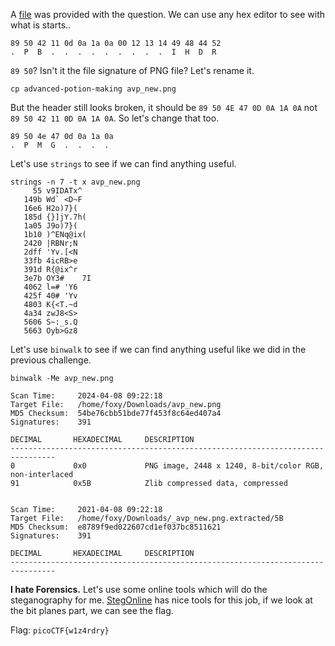 A [file](https://artifacts.picoctf.net/picoMini+by+redpwn/Forensics/advanced-potion-making/advanced-potion-making) was provided with the question. We can use any hex editor to see with what is starts..
~~~
89 50 42 11 0d 0a 1a 0a 00 12 13 14 49 48 44 52
.  P  B  .  .  .  .  .  .  .  .  .  I  H  D  R
~~~

`89 50`? Isn't it the file signature of PNG file? Let's rename it.

~~~shell
cp advanced-potion-making avp_new.png
~~~

But the header still looks broken, it should be `89 50 4E 47 0D 0A 1A 0A` not `89 50 42 11 0D 0A 1A 0A`. So let's change that too.

~~~
89 50 4e 47 0d 0a 1a 0a 
.  P  M  G  .  .  .  .  
~~~

Let's use `strings` to see if we can find anything useful.

~~~shell
strings -n 7 -t x avp_new.png 
     55 v9IDATx^
   149b Wd`	<D~F
   16e6 H2o)7}(
   185d {}]jY.7h(
   1a05 J9o)7}(
   1b10 )^ENq@ix(
   2420 |RBNr;N
   2dff 'Yv.[<N
   33fb 4icRB>e
   391d R{@ix^r
   3e7b OY3#	7I
   4062 l=#	'Y6
   425f 40#	'Yv
   4803 K{<T.~d
   4a34 zwJ8<S>
   5606 S~:_s.Q
   5663 Oyb>Gz8
~~~

Let's use `binwalk` to see if we can find anything useful like we did in the previous challenge.

~~~shell
binwalk -Me avp_new.png 

Scan Time:     2024-04-08 09:22:18
Target File:   /home/foxy/Downloads/avp_new.png
MD5 Checksum:  54be76cbb51bde77f453f8c64ed407a4
Signatures:    391

DECIMAL       HEXADECIMAL     DESCRIPTION
--------------------------------------------------------------------------------
0             0x0             PNG image, 2448 x 1240, 8-bit/color RGB, non-interlaced
91            0x5B            Zlib compressed data, compressed


Scan Time:     2021-04-08 09:22:18
Target File:   /home/foxy/Downloads/_avp_new.png.extracted/5B
MD5 Checksum:  e8789f9ed022607cd1ef037bc8511621
Signatures:    391

DECIMAL       HEXADECIMAL     DESCRIPTION
--------------------------------------------------------------------------------
~~~

**I hate Forensics.** Let's use some online tools which will do the steganography for me. [StegOnline](https://stegonline.georgeom.net) has nice tools for this job, if we look at the bit planes part, we can see the flag.

Flag: `picoCTF{w1z4rdry}`
